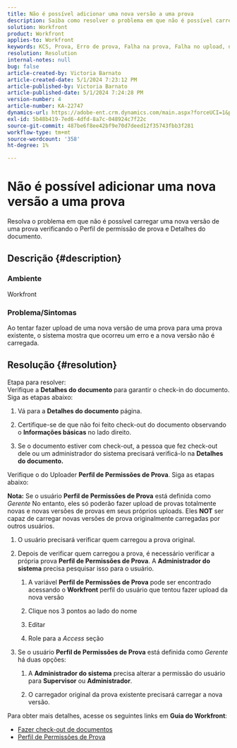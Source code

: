 ```yaml
---
title: Não é possível adicionar uma nova versão a uma prova
description: Saiba como resolver o problema em que não é possível carregar uma nova versão de uma prova.
solution: Workfront
product: Workfront
applies-to: Workfront
keywords: KCS, Prova, Erro de prova, Falha na prova, Falha no upload, nova versão, Workfront
resolution: Resolution
internal-notes: null
bug: false
article-created-by: Victoria Barnato
article-created-date: 5/1/2024 7:23:12 PM
article-published-by: Victoria Barnato
article-published-date: 5/1/2024 7:24:28 PM
version-number: 4
article-number: KA-22747
dynamics-url: https://adobe-ent.crm.dynamics.com/main.aspx?forceUCI=1&pagetype=entityrecord&etn=knowledgearticle&id=e55ddd3a-f007-ef11-9f89-000d3a372703
exl-id: 5b48b419-7ed6-4dfd-8a7c-048924c7f22c
source-git-commit: 487be6f8ee42bf9e70d7deed12f35743fbb3f281
workflow-type: tm+mt
source-wordcount: '358'
ht-degree: 1%

---
```


# Não é possível adicionar uma nova versão a uma prova


Resolva o problema em que não é possível carregar uma nova versão de uma prova verificando o Perfil de permissão de prova e Detalhes do documento.

## Descrição {#description}


### <b>Ambiente</b>

Workfront



### <b>Problema/Sintomas</b>

Ao tentar fazer upload de uma nova versão de uma prova para uma prova existente, o sistema mostra que ocorreu um erro e a nova versão não é carregada.


## Resolução {#resolution}

Etapa para resolver:<br>
Verifique a <b>Detalhes do documento</b> para garantir o check-in do documento. Siga as etapas abaixo:

1. Vá para a <b>Detalhes do documento</b> página.


2. Certifique-se de que não foi feito check-out do documento observando o <b>Informações básicas</b> no lado direito.


3. Se o documento estiver com check-out, a pessoa que fez check-out dele ou um administrador do sistema precisará verificá-lo na <b>Detalhes do documento.</b>




Verifique o do Uploader <b>Perfil de Permissões de Prova</b>. Siga as etapas abaixo:

<b>Nota:</b> Se o usuário <b>Perfil de Permissões de Prova</b> está definida como *Gerente* No entanto, eles só poderão fazer upload de provas totalmente novas e novas versões de provas em seus próprios uploads. Eles <b>NOT</b> ser capaz de carregar novas versões de prova originalmente carregadas por outros usuários.

1. O usuário precisará verificar quem carregou a prova original.


2. Depois de verificar quem carregou a prova, é necessário verificar a própria prova <b>Perfil de Permissões de Prova</b>. A <b>Administrador do sistema</b> precisa pesquisar isso para o usuário.

   1. A variável <b>Perfil de Permissões de Prova</b> pode ser encontrado acessando o <b>Workfront</b> perfil do usuário que tentou fazer upload da nova versão


   2. Clique nos 3 pontos ao lado do nome


   3. Editar


   4. Role para a *Access* seção


3. Se o usuário <b>Perfil de Permissões de Prova</b> está definida como *Gerente* há duas opções:

   1. A <b>Administrador do sistema</b> precisa alterar a permissão do usuário para <b>Supervisor</b> ou <b>Administrador</b>.


   2. O carregador original da prova existente precisará carregar a nova versão.




Para obter mais detalhes, acesse os seguintes links em <b>Guia do Workfront</b>:

- [Fazer check-out de documentos](https://experienceleague.adobe.com/docs/workfront/using/documents/manage-documents/check-out-documents.html)
- [Perfil de Permissões de Prova](https://experienceleague.adobe.com/docs/workfront/using/review-and-approve-work/proofing/proofing-overview/permission-profiles.html)

